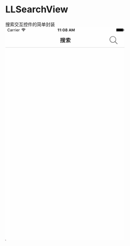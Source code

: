 # LLSearchView
搜索交互控件的简单封装
![image](https://github.com/Running2snail/LLSearchView/blob/master/搜索.gif)  
